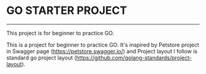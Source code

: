 # GO STARTER PROJECT
---
This project is for beginner to practice GO.

This is a project for beginner to practice GO. It's inspired by Petstore project in Swagger page (https://petstore.swagger.io/) and Project layout I follow is standard go project layout (https://github.com/golang-standards/project-layout).